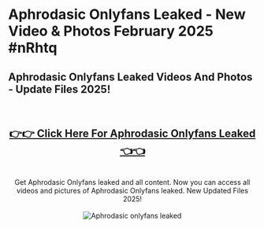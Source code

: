 # Aphrodasic Onlyfans Leaked - New Video & Photos February 2025 #nRhtq

<h2>Aphrodasic Onlyfans Leaked Videos And Photos - Update Files 2025!</h2>
<br>
<div align="center">
<h2><a href="https://links2leaks.com?utm_source=aphrodasic&utm_medium=git92" rel="nofollow">👉👉 Click Here For Aphrodasic Onlyfans Leaked 👈👈</a></h2>
<br>
Get Aphrodasic Onlyfans leaked and all content. Now you can access all videos and pictures of Aphrodasic Onlyfans leaked. New Updated Files 2025!
<br>
<br>
<a href="https://links2leaks.com?utm_source=aphrodasic&utm_medium=git92" rel="nofollow" data-target="animated-image.originalLink"><img src="https://i.ibb.co/Gkj2r4b/banner.png" alt="Aphrodasic onlyfans leaked" style="max-width: 100%; display: inline-block;" data-target="animated-image.originalImage"></a>
</div>
<br>
